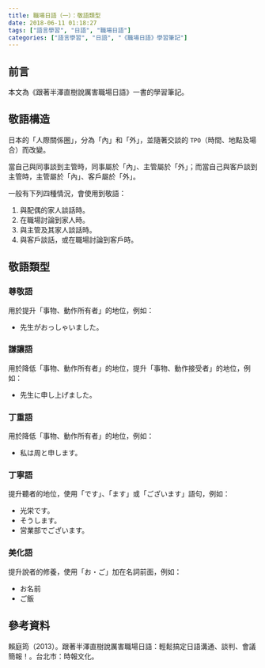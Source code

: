 ```yaml
---
title: 職場日語（一）：敬語類型
date: 2018-06-11 01:18:27
tags: ["語言學習", "日語", "職場日語"]
categories: ["語言學習", "日語", "《職場日語》學習筆記"]
---
```


## 前言
本文為《跟著半澤直樹說厲害職場日語》一書的學習筆記。

## 敬語構造
日本的「人際關係圈」，分為「內」和「外」，並隨著交談的 `TPO`（時間、地點及場合）而改變。

當自己與同事談到主管時，同事屬於「內」、主管屬於「外」；而當自己與客戶談到主管時，主管屬於「內」、客戶屬於「外」。

一般有下列四種情況，會使用到敬語：
1. 與配偶的家人談話時。
2. 在職場討論到家人時。
3. 與主管及其家人談話時。
4. 與客戶談話，或在職場討論到客戶時。

## 敬語類型
### 尊敬語
用於提升「事物、動作所有者」的地位，例如：
- 先生がおっしゃいました。

### 謙讓語
用於降低「事物、動作所有者」的地位，提升「事物、動作接受者」的地位，例如：
- 先生に申し上げました。

### 丁重語
用於降低「事物、動作所有者」的地位，例如：
- 私は周と申します。

### 丁寧語
提升聽者的地位，使用「です」、「ます」或「ございます」語句，例如：
- 光栄です。
- そうします。
- 営業部でございます。

### 美化語
提升說者的修養，使用「お・ご」加在名詞前面，例如：
- お名前
- ご飯

## 參考資料
賴庭筠（2013）。跟著半澤直樹說厲害職場日語：輕鬆搞定日語溝通、談判、會議簡報！。台北市：時報文化。